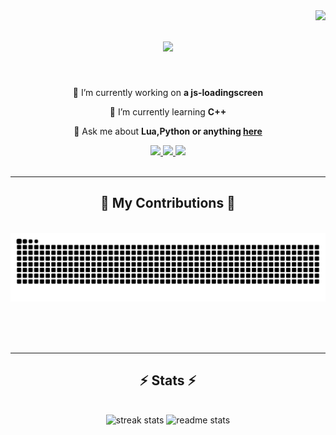 <img align="right" src="https://api.visitorbadge.io/api/visitors?path=JesusScripts&label=VISITORS&countColor=%23555555&style=flat-square" />

<h1 align="center">
<img src="https://readme-typing-svg.herokuapp.com?font=Righteous&size=50&duration=4000&pause=1000&color=C9C5BA&random=false&width=1000&height=100&lines=Hello+there%F0%9F%91%8B;I'm+Jesus+and+I+do+Development+in+Fivem" />

</h1>

<br/>

<div align="center">
 
 🔭 I’m currently working on **a js-loadingscreen**
 
 🌱 I’m currently learning **C++**

💬 Ask me about **Lua,Python or anything [here](https://discord.gg/seE7hQ43)**

 </div>
 
<div align="center"> 
  <a href="https://www.paypal.me/jesusturek" target="_blank">
    <img src="https://img.shields.io/badge/Support%20me-%23003087?style=for-the-badge&logo=paypal" />
  </a>
  <a href="https://discord.gg/seE7hQ43" target="_blank">
    <img src="https://img.shields.io/badge/Support%20server-cfc9bf?style=for-the-badge&logo=discord" target="_blank" />
  </a>
  <a href="https://jesusscripts.tebex.io" target="_blank">
     <img src="https://img.shields.io/badge/Tebex-cfc9bf?style=for-the-badge&color=%2320336B" target="_blank" />
  </a>
</div>

<br/>
<hr/>

<div align="center">
  <h2>🐍 My Contributions 🐍</h2>
  <br>

<img alt="snake eating my contributions" src="https://raw.githubusercontent.com/JesusScripts/JesusScripts/output/github-contribution-grid-snake-dark.svg?palette=github-dark" />

  
  <br/><br/><br/>
</div>

<hr/>

<h2 align="center">⚡ Stats ⚡</h2>
<br>
<div align=center>
<img width=390 src="https://github-readme-stats.vercel.app/api/top-langs/?username=JesusScripts&layout=compact&border_color=c9c5ba&bg_color=242525&text_color=c9c5ba&title_color=c9c5ba" alt="streak stats"/>

  <img width=390 src="https://github-readme-stats.vercel.app/api?username=JesusScripts&border_color=c9c5ba&bg_color=242525&text_color=c9c5ba&title_color=c9c5ba" alt="readme stats" />
</div>

<br/><br/>

<br/>

<br/>
